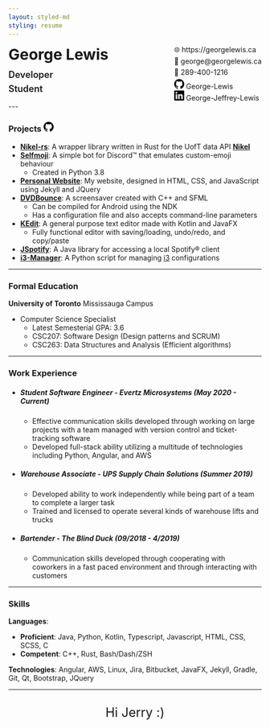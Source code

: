 ```yaml
---
layout: styled-md
styling: resume
---
```


<div style="display:flex;margin:0;"><div><p style="font-size:30px;font-weight:bold;margin:0;margin-bottom:12px;">George Lewis</p><p style="font-size: 18px; font-weight:600;margin:0;margin-bottom:7px;">Developer</p><p style="font-size: 18px; font-weight:600;margin:0;">Student</p></div><div style="margin-left:auto; margin-top:0;"><p style="margin:0;margin-bottom:5px;">🌐&#xfe0e; https://georgelewis.ca</p><p style="margin:0;margin-bottom:5px;">📧&#xfe0e; george@georgelewis.ca</p><p style="margin:0;margin-bottom:5px;">📱&#xfe0e; 289-400-1216</p><p style="margin:0;"><img style="display:inline-block;" class="github" height="20" width="20" src="/_assets/github.svg" /> George-Lewis</p><p style="margin:0;"><img style="display:inline-block;" class="linkedin" height="20" width="20" src="/_assets/linkedin.svg" /> George-Jeffrey-Lewis</p></div></div>
---

### **Projects** <img class="github" height="20" width="20" src="/_assets/github.svg" />

- **[Nikel-rs](https://github.com/George-lewis/Nikel-rs)**: A wrapper library written in Rust for the UofT data API **[Nikel](https://nikel.ml/)**
- **[Selfmoji](https://github.com/George-lewis/Selfmoji)**: A simple bot for Discord:tm: that emulates custom-emoji behaviour
  - Created in Python 3.8
- **[Personal Website](https://github.com/george-lewis/george-lewis.github.io)**: My website, designed in HTML, CSS, and JavaScript using Jekyll and JQuery
- **[DVDBounce](https://github.com/George-lewis/DVDBounce)**: A screensaver created with C++ and SFML
  - Can be compiled for Android using the NDK
  - Has a configuration file and also accepts command-line parameters
- **[KEdit](https://github.com/George-lewis/kedit)**: A general purpose text editor made with Kotlin and JavaFX
  - Fully functional editor with saving/loading, undo/redo, and copy/paste
- **[JSpotify](https://github.com/George-lewis/jspotify)**: A Java library for accessing a local Spotify:registered: client
- **[i3-Manager](https://github.com/George-lewis/i3-manager)**: A Python script for managing [i3](https://i3wm.org/) configurations

---

### **Formal Education**

**University of Toronto** Mississauga Campus

- Computer Science Specialist
  - Latest Semesterial GPA: 3.6
  - CSC207: Software Design (Design patterns and SCRUM)
  - CSC263: Data Structures and Analysis (Efficient algorithms)

---

### **Work Experience**

- ##### Student Software Engineer - Evertz Microsystems (May 2020 - Current)

  - Effective communication skills developed through working on large projects with a team managed with version control and ticket-tracking software
  - Developed full-stack ability utilizing a multitude of technologies including Python, Angular, and AWS

- ##### Warehouse Associate - UPS Supply Chain Solutions (Summer 2019)

  - Developed ability to work independently while being part of a team to complete a larger task
  - Trained and licensed to operate several kinds of warehouse lifts and trucks

- ##### Bartender - The Blind Duck (09/2018 - 4/2019)

  - Communication skills developed through cooperating with coworkers in a fast paced environment and through interacting with customers

---

### **Skills**

**Languages**:

- **Proficient**: Java, Python, Kotlin, Typescript, Javascript, HTML, CSS, SCSS, C
- **Competent**: C++, Rust, Bash/Dash/ZSH

**Technologies**: Angular, AWS, Linux, Jira, Bitbucket, JavaFX, Jekyll, Gradle, Git, Qt, Bootstrap, JQuery

---

<div style="font-size: 25px; width: 100%; margin-top: 30px; text-align: center;">Hi Jerry :)</div>
